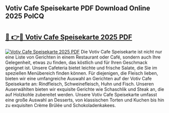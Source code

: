 ## Votiv Cafe Speisekarte PDF Download Online 2025 PoICQ

# <h2><a href="http://gc9jrqw.nevu.top/?p=Votiv+Cafe+Speisekarte">🔗 👉🔴 Votiv Cafe Speisekarte 2025 PDF</a></h2>

[![Votiv Cafe Speisekarte 2025 PDF](https://i.imgur.com/dBaPXMq.png)](http://gc9jrqw.nevu.top/?p=Votiv+Cafe+Speisekarte)
Die Votiv Cafe Speisekarte ist nicht nur eine Liste von Gerichten in einem Restaurant oder Café, sondern auch Ihre Gelegenheit, etwas zu finden, das köstlich und für Ihren Geschmack geeignet ist. Unsere Cafeteria bietet leichte und frische Salate, die Sie im speziellen Menübereich finden können. Für diejenigen, die Fleisch lieben, bieten wir eine umfangreiche Auswahl an Gerichten auf der Votiv Cafe Speisekarte an: Rindfleisch, Schweinefleisch, Huhn und Fisch. Unseren Auserwählten bieten wir exquisite Gerichte wie Schaschlik und Steak an, die auf Holzkohle zubereitet werden. Unsere Votiv Cafe Speisekarte umfasst eine große Auswahl an Desserts, von klassischen Torten und Kuchen bis hin zu exquisiten Crème Brûlée und Schokoladenkakees.
